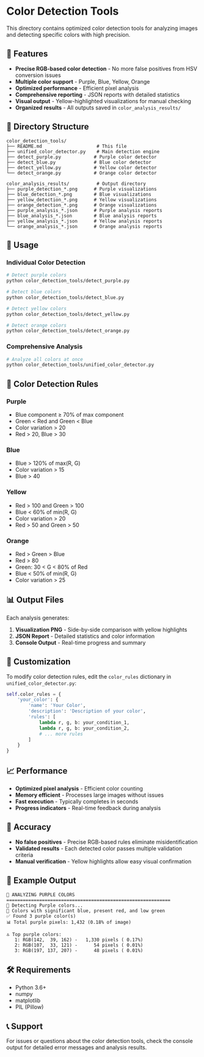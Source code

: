 # Color Detection Tools

This directory contains optimized color detection tools for analyzing images and detecting specific colors with high precision.

## 🎯 Features

- **Precise RGB-based color detection** - No more false positives from HSV conversion issues
- **Multiple color support** - Purple, Blue, Yellow, Orange
- **Optimized performance** - Efficient pixel analysis
- **Comprehensive reporting** - JSON reports with detailed statistics
- **Visual output** - Yellow-highlighted visualizations for manual checking
- **Organized results** - All outputs saved in `color_analysis_results/`

## 📁 Directory Structure

```
color_detection_tools/
├── README.md                    # This file
├── unified_color_detector.py    # Main detection engine
├── detect_purple.py            # Purple color detector
├── detect_blue.py              # Blue color detector
├── detect_yellow.py            # Yellow color detector
└── detect_orange.py            # Orange color detector

color_analysis_results/          # Output directory
├── purple_detection_*.png      # Purple visualizations
├── blue_detection_*.png        # Blue visualizations
├── yellow_detection_*.png      # Yellow visualizations
├── orange_detection_*.png      # Orange visualizations
├── purple_analysis_*.json      # Purple analysis reports
├── blue_analysis_*.json        # Blue analysis reports
├── yellow_analysis_*.json      # Yellow analysis reports
└── orange_analysis_*.json      # Orange analysis reports
```

## 🚀 Usage

### Individual Color Detection

```bash
# Detect purple colors
python color_detection_tools/detect_purple.py

# Detect blue colors
python color_detection_tools/detect_blue.py

# Detect yellow colors
python color_detection_tools/detect_yellow.py

# Detect orange colors
python color_detection_tools/detect_orange.py
```

### Comprehensive Analysis

```bash
# Analyze all colors at once
python color_detection_tools/unified_color_detector.py
```

## 🎨 Color Detection Rules

### Purple
- Blue component ≥ 70% of max component
- Green < Red and Green < Blue
- Color variation > 20
- Red > 20, Blue > 30

### Blue
- Blue > 120% of max(R, G)
- Color variation > 15
- Blue > 40

### Yellow
- Red > 100 and Green > 100
- Blue < 60% of min(R, G)
- Color variation > 20
- Red > 50 and Green > 50

### Orange
- Red > Green > Blue
- Red > 80
- Green: 30 < G < 80% of Red
- Blue < 50% of min(R, G)
- Color variation > 25

## 📊 Output Files

Each analysis generates:

1. **Visualization PNG** - Side-by-side comparison with yellow highlights
2. **JSON Report** - Detailed statistics and color information
3. **Console Output** - Real-time progress and summary

## 🔧 Customization

To modify color detection rules, edit the `color_rules` dictionary in `unified_color_detector.py`:

```python
self.color_rules = {
    'your_color': {
        'name': 'Your Color',
        'description': 'Description of your color',
        'rules': [
            lambda r, g, b: your_condition_1,
            lambda r, g, b: your_condition_2,
            # ... more rules
        ]
    }
}
```

## 📈 Performance

- **Optimized pixel analysis** - Efficient color counting
- **Memory efficient** - Processes large images without issues
- **Fast execution** - Typically completes in seconds
- **Progress indicators** - Real-time feedback during analysis

## 🎯 Accuracy

- **No false positives** - Precise RGB-based rules eliminate misidentification
- **Validated results** - Each detected color passes multiple validation criteria
- **Manual verification** - Yellow highlights allow easy visual confirmation

## 📝 Example Output

```
🎨 ANALYZING PURPLE COLORS
============================================================
🎯 Detecting Purple colors...
📝 Colors with significant blue, present red, and low green
✅ Found 3 purple color(s)
📊 Total purple pixels: 1,432 (0.18% of image)

🔝 Top purple colors:
   1: RGB(142,  39, 162) -   1,330 pixels ( 0.17%)
   2: RGB(107,  33, 121) -      54 pixels ( 0.01%)
   3: RGB(197, 137, 207) -      48 pixels ( 0.01%)
```

## 🛠️ Requirements

- Python 3.6+
- numpy
- matplotlib
- PIL (Pillow)

## 📞 Support

For issues or questions about the color detection tools, check the console output for detailed error messages and analysis results.

